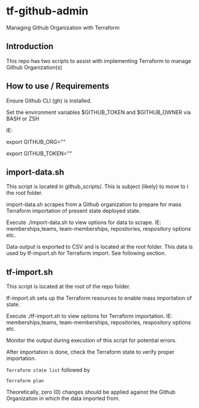 # tf-github-admin
Managing Github Organization with Terraform


## Introduction

This repo has two scripts to assist with implementing Terraform to manage
Github Organization(s)


## How to use / Requirements

Ensure Github CLI (gh) is installed.

Set the environment variables $GITHUB_TOKEN and $GITHUB_OWNER via BASH or ZSH

IE:

export GITHUB_ORG="<your organization>"

export GITHUB_TOKEN="<your github api token>"


## import-data.sh

This script is located in github_scripts/. This is subject (likely) to move to i
the root folder.

import-data.sh scrapes from a Github organization to prepare for mass Terraform
importation of present state deployed state.

Execute ./import-data.sh to view options for data to scrape.
IE: memberships,teams, team-memberships, repositories, respository options etc.

Data output is exported to CSV and is located at the root folder.  This data
is used by tf-import.sh for Terraform import.  See following section.


## tf-import.sh

This script is located at the root of the repo folder.

tf-import.sh sets up the Terraform resources to enable mass importation of state.

Execute ./tf-import.sh to view options for Terraform importation.
IE: memberships,teams, team-memberships, repositories, respository options etc.

Monitor the output during execution of this script for potential errors.

After importation is done, check the Terraform state to verify proper
importation.

`Terraform state list` followed by

`Terraform plan`

Theoretically, zero (0) changes should be applied against the Github
Organization in which the data imported from.
